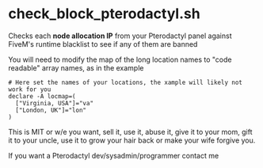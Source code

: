 # check_block_pterodactyl.sh
Checks each **node allocation IP** from your Pterodactyl panel against FiveM's runtime blacklist to see if any of them are banned 

You will need to modify the map of the long location names to "code readable" array names, as in the example

```
# Here set the names of your locations, the xample will likely not work for you 
declare -A locmap=(
  ["Virginia, USA"]="va"
  ["London, UK"]="lon"
)
```

This is MIT or w/e you want, sell it, use it, abuse it, give it to your mom, gift it to your uncle, use it to grow your hair back or make your wife forgive you. 

If you want a Pterodactyl dev/sysadmin/programmer contact me
